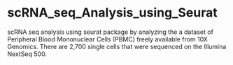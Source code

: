 # scRNA_seq_Analysis_using_Seurat
scRNA seq analysis using seurat package by analyzing the a dataset of Peripheral Blood Mononuclear Cells (PBMC) freely available from 10X Genomics. There are 2,700 single cells that were sequenced on the Illumina NextSeq 500. 

